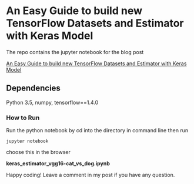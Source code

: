 # An Easy Guide to build new TensorFlow Datasets and Estimator with Keras Model
The repo contains the jupyter notebook for the blog post

[An Easy Guide to build new TensorFlow Datasets and Estimator with Keras Model](https://www.dlology.com/blog/an-easy-guide-to-build-new-tensorflow-datasets-and-estimator-with-keras-model/)

## Dependencies

Python 3.5, numpy, tensorflow==1.4.0

### How to Run
Run the python notebook by cd into the directory in command line then run
```
jupyter notebook
```
choose this in the browser

**keras_estimator_vgg16-cat_vs_dog.ipynb**

Happy coding! Leave a comment in my post if you have any question.
